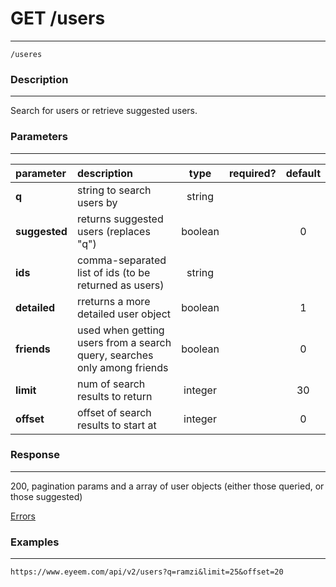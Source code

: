 # GET /users
***
`/useres`

### Description
***
Search for users or retrieve suggested users.

### Parameters
***

|parameter| description| type |required? |default|
|:---------|:--------------|:----------:|:------------:|:------------:|
|**q**|string to search users by|string|||
|**suggested**|returns suggested users (replaces "q")|boolean||0|
|**ids**|comma-separated list of ids (to be returned as users)|string|||
|**detailed**|rreturns a more detailed user object|boolean||1|
|**friends**|used when getting users from a search query, searches only among friends|boolean||0|
|**limit**|num of search results to return|integer||30|
|**offset**|offset of search results to start at|integer||0|


### Response
***
200, pagination params and a array of user objects (either those queried, or those suggested)

[Errors](https://github.com/eyeem/API/blob/master/resources/errors.md)

### Examples
***

`https://www.eyeem.com/api/v2/users?q=ramzi&limit=25&offset=20`



